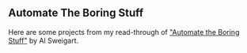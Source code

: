 ## Automate The Boring Stuff

Here are some projects from my read-through of  ["Automate the Boring Stuff"](https://automatetheboringstuff.com/)  by Al Sweigart.

